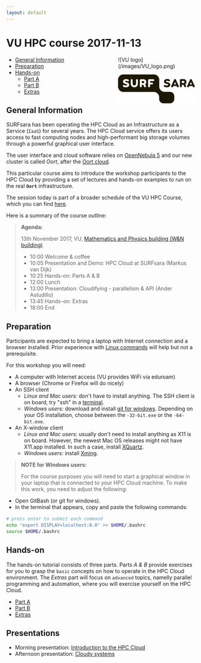 ```yaml
---
layout: default
---
```


# VU HPC course 2017-11-13

<div style="float:right;max-width:205px;" markdown="1">
![VU logo](/images/VU_logo.png)

![SURFsara logo](/images/SURFsara_logo.png)
</div>

* [General Information](#general) <br>
* [Preparation](#preparation) <br>
* [Hands-on](#hands-on) <br>
  * [Part A](partA)
  * [Part B](partB)
  * [Extras](extras)

## <a name="general"></a>General Information

SURFsara has been operating the HPC Cloud as an Infrastructure as a Service (`IaaS`) for several years. The HPC Cloud service offers its users access to fast computing nodes and high-performant big storage volumes through a powerful graphical user interface. 

The user interface and cloud software relies on [OpenNebula 5](http://opennebula.org/) and our new cluster is called _Oort_, after the [Oort cloud](https://en.wikipedia.org/wiki/Oort_cloud).

This particular course aims to introduce the workshop participants to the HPC Cloud by providing a set of lectures and hands-on examples to run on the real **`Oort`** infrastructure.

The session today is part of a broader schedule of the VU HPC Course, which you can find [here](http://hpc.labs.vu.nl/program/).

Here is a summary of the course outline:

>**Agenda:**
>
>13th November 2017, VU, [Mathematics and Physics building (W&N building)](http://www.few.vu.nl/en/about-faculty/contact/index.aspx)
>
> * 10:00 Welcome & coffee  
> * 10:05 Presentation and Demo: HPC Cloud at SURFsara (Markus van Dijk)
> * 10:25 Hands-on: Parts A & B
> * 12:00 Lunch   
> * 13:00 Presentation: Cloudifying - parallelism & API (Ander Astudillo)
> * 13:45 Hands-on: Extras  
> * 18:00 End  


## <a name="preparation"></a>Preparation

Participants are expected to bring a laptop with Internet connection and a browser installed. Prior experience with [Linux commands](http://cli.learncodethehardway.org/book/) will help but not a prerequisite.

For this workshop you will need:

* A computer with Internet access (VU provides WiFi via eduroam)
* A browser (Chrome or Firefox will do nicely)
* An SSH client
  * _Linux and Mac users:_ don't have to install anything. The SSH client is on board, try "ssh" in a [terminal](http://askubuntu.com/questions/38162/what-is-a-terminal-and-how-do-i-open-and-use-it).
  * _Windows users:_ download and install [git for windows](https://git-for-windows.github.io/). Depending on your OS installation, choose between the `-32-bit.exe` or the `-64-bit.exe`.
* An X-window client
  * _Linux and Mac users:_ usually don't need to install anything as X11 is on board. However, the newest Mac OS releases might not have X11.app installed. In such a case, install [XQuartz](http://xquartz.macosforge.org/landing/).
  * _Windows users:_ install [Xming](http://sourceforge.net/projects/xming/).

> **NOTE for Windows users:**
>
> For the course purposes you will need to start a graphical window in your laptop that is connected to your HPC Cloud machine. To make this work, you need to adjust the following:  
>
* Open GitBash (or git for windows).
* In the terminal that appears, copy and paste the following commands: 
>
```sh
# press enter to submit each command
echo "export DISPLAY=localhost:0.0" >> $HOME/.bashrc
source $HOME/.bashrc
```

## <a name="hands-on"></a> Hands-on
The hands-on tutorial consists of three parts. Parts *A & B* provide exercises for you to grasp the `basic` concepts on how to operate in the HPC Cloud environment. The *Extras* part will focus on `advanced` topics, namelly parallel programming and automation, where you will exercise yourself on the HPC Cloud.

  * [Part A](partA)
  * [Part B](partB)
  * [Extras](extras)
  
## <a name="presentations"></a> Presentations

<div markdown="1">

  * Morning presentation: [Introduction to the HPC Cloud](2017-07-03-Introduction.pdf)
  * Afternoon presentation: [Cloudy systems](20170703_parallelism.pdf)

</div>

<div style="display:none;" markdown="1">

## Assignment

[Master students eligible to earn 6 ECTS](http://hpc.uva.nl/Roadmaps/article/122/Distributed-systems-and-BigData-(6-ECTS)) must follow all the lectures and participate to all workshops associated to [UvA HPC Course](http://hpc.uva.nl/Workshops/). 
Access to the HPC Cloud service will remain available to the participants until the **10th Feb. 2017**. The [HPC Cloud course assignment](assignment) needs to be deleivered by then via email to the facilitators: helpdesk@surfsara.nl (cc to markus.vandijk@surfsara.nl). 

</div>

